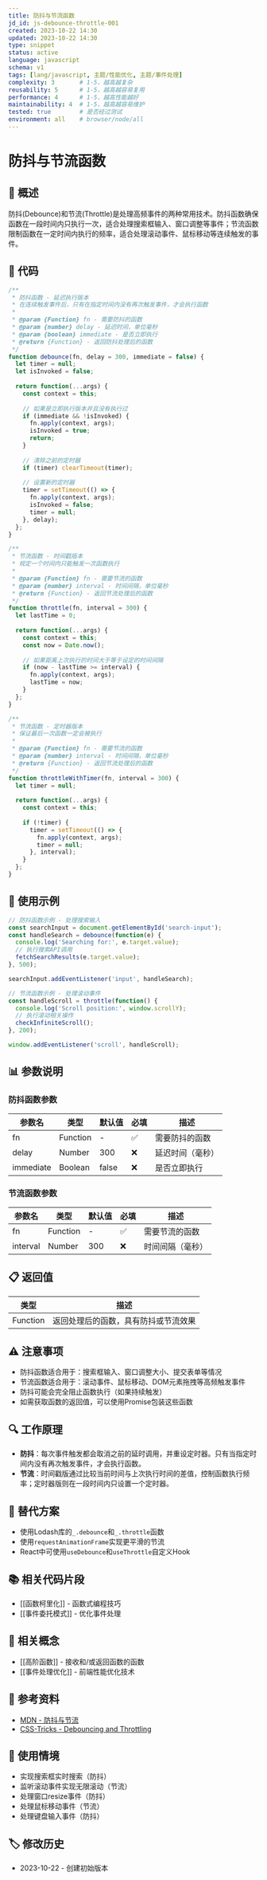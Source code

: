 ```yaml
---
title: 防抖与节流函数
jd_id: js-debounce-throttle-001
created: 2023-10-22 14:30
updated: 2023-10-22 14:30
type: snippet
status: active
language: javascript
schema: v1
tags: [lang/javascript, 主题/性能优化, 主题/事件处理]
complexity: 3       # 1-5，越高越复杂
reusability: 5      # 1-5，越高越容易复用
performance: 4      # 1-5，越高性能越好
maintainability: 4  # 1-5，越高越容易维护
tested: true        # 是否经过测试
environment: all    # browser/node/all
---
```


# 防抖与节流函数

## 📝 概述

防抖(Debounce)和节流(Throttle)是处理高频事件的两种常用技术。防抖函数确保函数在一段时间内只执行一次，适合处理搜索框输入、窗口调整等事件；节流函数限制函数在一定时间内执行的频率，适合处理滚动事件、鼠标移动等连续触发的事件。

## 🧩 代码

```javascript
/**
 * 防抖函数 - 延迟执行版本
 * 在连续触发事件后，只有在指定时间内没有再次触发事件，才会执行函数
 * 
 * @param {Function} fn - 需要防抖的函数
 * @param {number} delay - 延迟时间，单位毫秒
 * @param {boolean} immediate - 是否立即执行
 * @return {Function} - 返回防抖处理后的函数
 */
function debounce(fn, delay = 300, immediate = false) {
  let timer = null;
  let isInvoked = false;
  
  return function(...args) {
    const context = this;
    
    // 如果是立即执行版本并且没有执行过
    if (immediate && !isInvoked) {
      fn.apply(context, args);
      isInvoked = true;
      return;
    }
    
    // 清除之前的定时器
    if (timer) clearTimeout(timer);
    
    // 设置新的定时器
    timer = setTimeout(() => {
      fn.apply(context, args);
      isInvoked = false;
      timer = null;
    }, delay);
  };
}

/**
 * 节流函数 - 时间戳版本
 * 规定一个时间内只能触发一次函数执行
 * 
 * @param {Function} fn - 需要节流的函数
 * @param {number} interval - 时间间隔，单位毫秒
 * @return {Function} - 返回节流处理后的函数
 */
function throttle(fn, interval = 300) {
  let lastTime = 0;
  
  return function(...args) {
    const context = this;
    const now = Date.now();
    
    // 如果距离上次执行的时间大于等于设定的时间间隔
    if (now - lastTime >= interval) {
      fn.apply(context, args);
      lastTime = now;
    }
  };
}

/**
 * 节流函数 - 定时器版本
 * 保证最后一次函数一定会被执行
 * 
 * @param {Function} fn - 需要节流的函数
 * @param {number} interval - 时间间隔，单位毫秒
 * @return {Function} - 返回节流处理后的函数
 */
function throttleWithTimer(fn, interval = 300) {
  let timer = null;
  
  return function(...args) {
    const context = this;
    
    if (!timer) {
      timer = setTimeout(() => {
        fn.apply(context, args);
        timer = null;
      }, interval);
    }
  };
}
```

## 🚀 使用示例

```javascript
// 防抖函数示例 - 处理搜索输入
const searchInput = document.getElementById('search-input');
const handleSearch = debounce(function(e) {
  console.log('Searching for:', e.target.value);
  // 执行搜索API调用
  fetchSearchResults(e.target.value);
}, 500);

searchInput.addEventListener('input', handleSearch);

// 节流函数示例 - 处理滚动事件
const handleScroll = throttle(function() {
  console.log('Scroll position:', window.scrollY);
  // 执行滚动相关操作
  checkInfiniteScroll();
}, 200);

window.addEventListener('scroll', handleScroll);
```

## 📊 参数说明

### 防抖函数参数

| 参数名 | 类型 | 默认值 | 必填 | 描述 |
|-------|------|-------|------|------|
| fn | Function | - | ✅ | 需要防抖的函数 |
| delay | Number | 300 | ❌ | 延迟时间（毫秒） |
| immediate | Boolean | false | ❌ | 是否立即执行 |

### 节流函数参数

| 参数名 | 类型 | 默认值 | 必填 | 描述 |
|-------|------|-------|------|------|
| fn | Function | - | ✅ | 需要节流的函数 |
| interval | Number | 300 | ❌ | 时间间隔（毫秒） |

## 📋 返回值

| 类型 | 描述 |
|------|------|
| Function | 返回处理后的函数，具有防抖或节流效果 |

## ⚠️ 注意事项

- 防抖函数适合用于：搜索框输入、窗口调整大小、提交表单等情况
- 节流函数适合用于：滚动事件、鼠标移动、DOM元素拖拽等高频触发事件
- 防抖可能会完全阻止函数执行（如果持续触发）
- 如需获取函数的返回值，可以使用Promise包装这些函数

## 🔍 工作原理

- **防抖**：每次事件触发都会取消之前的延时调用，并重设定时器。只有当指定时间内没有再次触发事件，才会执行函数。
- **节流**：时间戳版通过比较当前时间与上次执行时间的差值，控制函数执行频率；定时器版则在一段时间内只设置一个定时器。

## 🔄 替代方案

- 使用Lodash库的`_.debounce`和`_.throttle`函数
- 使用`requestAnimationFrame`实现更平滑的节流
- React中可使用`useDebounce`和`useThrottle`自定义Hook

## 📚 相关代码片段

- [[函数柯里化]] - 函数式编程技巧
- [[事件委托模式]] - 优化事件处理

## 🔗 相关概念

- [[高阶函数]] - 接收和/或返回函数的函数
- [[事件处理优化]] - 前端性能优化技术

## 📖 参考资料

- [MDN - 防抖与节流](https://developer.mozilla.org/zh-CN/docs/Web/JavaScript/Reference/Global_Objects/Function/bind)
- [CSS-Tricks - Debouncing and Throttling](https://css-tricks.com/debouncing-throttling-explained-examples/)

## 📝 使用情境

- 实现搜索框实时搜索（防抖）
- 监听滚动事件实现无限滚动（节流）
- 处理窗口resize事件（防抖）
- 处理鼠标移动事件（节流）
- 处理键盘输入事件（防抖）

## 🏷️ 修改历史

- 2023-10-22 - 创建初始版本 